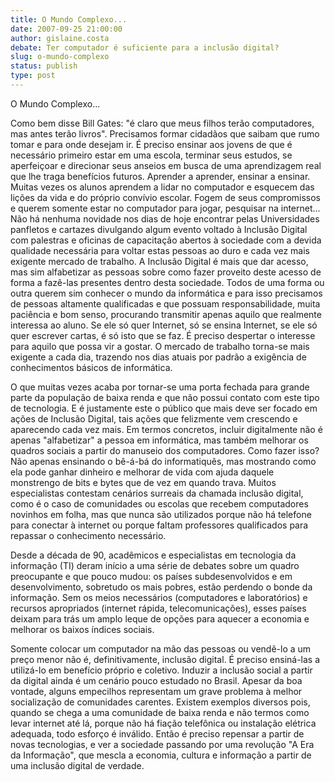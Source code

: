 ```yaml
---
title: O Mundo Complexo...
date: 2007-09-25 21:00:00
author: gislaine.costa
debate: Ter computador é suficiente para a inclusão digital? 
slug: o-mundo-complexo
status: publish 
type: post
---
```


O Mundo Complexo...  

  

Como bem disse Bill Gates: "é claro que meus filhos terão computadores, mas antes terão livros". Precisamos formar cidadãos que saibam que rumo tomar e para onde desejam ir. É preciso ensinar aos jovens de que é necessário primeiro estar em uma escola, terminar seus estudos, se aperfeiçoar e direcionar seus anseios em busca de uma aprendizagem real que lhe traga benefícios futuros. Aprender a aprender, ensinar a ensinar. Muitas vezes os alunos aprendem a lidar no computador e esquecem das lições da vida e do próprio convívio escolar. Fogem de seus compromissos e querem somente estar no computador para jogar, pesquisar na internet... Não há nenhuma novidade nos dias de hoje encontrar pelas Universidades panfletos e cartazes divulgando algum evento voltado à Inclusão Digital com palestras e oficinas de capacitação abertos à sociedade com a devida qualidade necessária para voltar estas pessoas ao duro e cada vez mais exigente mercado de trabalho. A Inclusão Digital é mais que dar acesso, mas sim alfabetizar as pessoas sobre como fazer proveito deste acesso de forma a fazê-las presentes dentro desta sociedade. Todos de uma forma ou outra querem sim conhecer o mundo da informática e para isso precisamos de pessoas altamente qualificadas e que possuam responsabilidade, muita paciência e bom senso, procurando transmitir apenas aquilo que realmente interessa ao aluno. Se ele só quer Internet, só se ensina Internet, se ele só quer escrever cartas, é só isto que se faz. É preciso despertar o interesse para aquilo que possa vir a gostar. O mercado de trabalho torna-se mais exigente a cada dia, trazendo nos dias atuais por padrão a exigência de conhecimentos básicos de informática.   

  

O que muitas vezes acaba por tornar-se uma porta fechada para grande parte da população de baixa renda e que não possui contato com este tipo de tecnologia. E é justamente este o público que mais deve ser focado em ações de Inclusão Digital, tais ações que felizmente vem crescendo e aparecendo cada vez mais. Em termos concretos, incluir digitalmente não é apenas "alfabetizar" a pessoa em informática, mas também melhorar os quadros sociais a partir do manuseio dos computadores. Como fazer isso? Não apenas ensinando o bê-á-bá do informatiquês, mas mostrando como ela pode ganhar dinheiro e melhorar de vida com ajuda daquele monstrengo de bits e bytes que de vez em quando trava. Muitos especialistas contestam cenários surreais da chamada inclusão digital, como é o caso de comunidades ou escolas que recebem computadores novinhos em folha, mas que nunca são utilizados porque não há telefone para conectar à internet ou porque faltam professores qualificados para repassar o conhecimento necessário.  

Desde a década de 90, acadêmicos e especialistas em tecnologia da informação (TI) deram início a uma série de debates sobre um quadro preocupante e que pouco mudou: os países subdesenvolvidos e em desenvolvimento, sobretudo os mais pobres, estão perdendo o bonde da informação. Sem os meios necessários (computadores e laboratórios) e recursos apropriados (internet rápida, telecomunicações), esses países deixam para trás um amplo leque de opções para aquecer a economia e melhorar os baixos índices sociais.  

Somente colocar um computador na mão das pessoas ou vendê-lo a um preço menor não é, definitivamente, inclusão digital. É preciso ensiná-las a utilizá-lo em benefício próprio e coletivo. Induzir a inclusão social a partir da digital ainda é um cenário pouco estudado no Brasil. Apesar da boa vontade, alguns empecilhos representam um grave problema à melhor socialização de comunidades carentes. Existem exemplos diversos pois, quando se chega a uma comunidade de baixa renda e não termos como levar internet até lá, porque não há fiação telefônica ou instalação elétrica adequada, todo esforço é inválido. Então é preciso repensar a partir de novas tecnologias, e ver a sociedade passando por uma revolução "A Era da Informação", que mescla a economia, cultura e informação a partir de uma inclusão digital de verdade.   

  

